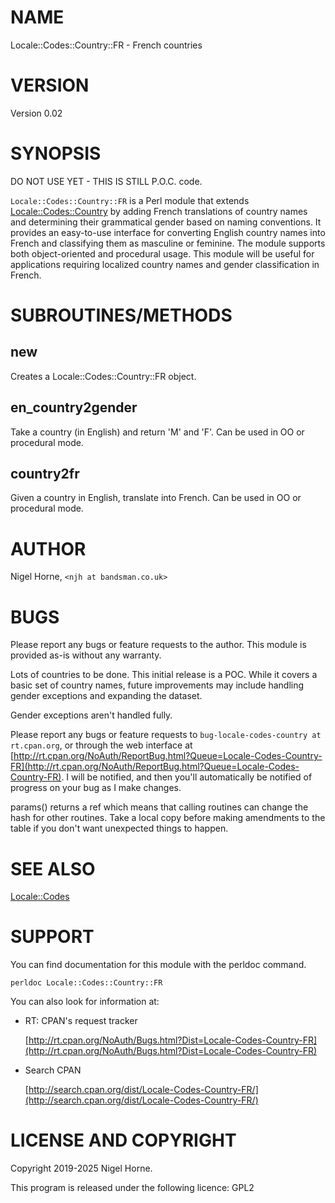 # NAME

Locale::Codes::Country::FR - French countries

# VERSION

Version 0.02

# SYNOPSIS

DO NOT USE YET - THIS IS STILL P.O.C. code.

`Locale::Codes::Country::FR` is a Perl module that extends [Locale::Codes::Country](https://metacpan.org/pod/Locale%3A%3ACodes%3A%3ACountry) by adding French translations of country names and determining their grammatical gender based on naming conventions.
It provides an easy-to-use interface for converting English country names into French and classifying them as masculine or feminine.
The module supports both object-oriented and procedural usage.
This module will be useful for applications requiring localized country names and gender classification in French.

# SUBROUTINES/METHODS

## new

Creates a Locale::Codes::Country::FR object.

## en\_country2gender

Take a country (in English) and return 'M' and 'F'.
Can be used in OO or procedural mode.

## country2fr

Given a country in English, translate into French.
Can be used in OO or procedural mode.

# AUTHOR

Nigel Horne, `<njh at bandsman.co.uk>`

# BUGS

Please report any bugs or feature requests to the author.
This module is provided as-is without any warranty.

Lots of countries to be done.
This initial release is a POC.
While it covers a basic set of country names,
future improvements may include handling gender exceptions and expanding the dataset.

Gender exceptions aren't handled fully.

Please report any bugs or feature requests to `bug-locale-codes-country at rt.cpan.org`,
or through the web interface at
[http://rt.cpan.org/NoAuth/ReportBug.html?Queue=Locale-Codes-Country-FR](http://rt.cpan.org/NoAuth/ReportBug.html?Queue=Locale-Codes-Country-FR).
I will be notified, and then you'll
automatically be notified of progress on your bug as I make changes.

params() returns a ref which means that calling routines can change the hash
for other routines.
Take a local copy before making amendments to the table if you don't want unexpected
things to happen.

# SEE ALSO

[Locale::Codes](https://metacpan.org/pod/Locale%3A%3ACodes)

# SUPPORT

You can find documentation for this module with the perldoc command.

    perldoc Locale::Codes::Country::FR

You can also look for information at:

- RT: CPAN's request tracker

    [http://rt.cpan.org/NoAuth/Bugs.html?Dist=Locale-Codes-Country-FR](http://rt.cpan.org/NoAuth/Bugs.html?Dist=Locale-Codes-Country-FR)

- Search CPAN

    [http://search.cpan.org/dist/Locale-Codes-Country-FR/](http://search.cpan.org/dist/Locale-Codes-Country-FR/)

# LICENSE AND COPYRIGHT

Copyright 2019-2025 Nigel Horne.

This program is released under the following licence: GPL2

